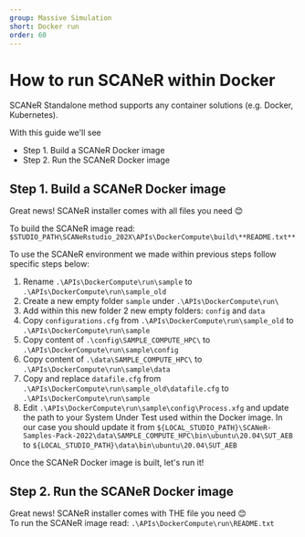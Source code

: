 ```yaml
---
group: Massive Simulation
short: Docker run
order: 60
---
```


# How to run SCANeR within Docker

SCANeR Standalone method supports any container solutions (e.g. Docker, Kubernetes).  

With this guide we'll see
- Step 1.	Build a SCANeR Docker image
- Step 2.	Run the SCANeR Docker image

## Step 1. Build a SCANeR Docker image

Great news! SCANeR installer comes with all files you need 😊  

To build the SCANeR image read: `$STUDIO_PATH\SCANeRstudio_202X\APIs\DockerCompute\build\**README.txt**`  

To use the SCANeR environment we made within previous steps follow specific steps below:  
1. Rename `.\APIs\DockerCompute\run\sample` to `.\APIs\DockerCompute\run\sample_old`
2. Create a new empty folder `sample` under `.\APIs\DockerCompute\run\`
3. Add within this new folder 2 new empty folders: `config` and `data`
4. Copy `configurations.cfg` from `.\APIs\DockerCompute\run\sample_old` to `.\APIs\DockerCompute\run\sample`
5. Copy content of `.\config\SAMPLE_COMPUTE_HPC\` to `.\APIs\DockerCompute\run\sample\config`
8. Copy content of `.\data\SAMPLE_COMPUTE_HPC\` to `.\APIs\DockerCompute\run\sample\data`
9. Copy and replace `datafile.cfg` from `.\APIs\DockerCompute\run\sample_old\datafile.cfg` to `.\APIs\DockerCompute\run\sample`
10. Edit `.\APIs\DockerCompute\run\sample\config\Process.xfg` and update the path to your System Under Test used within the Docker image. In our case you should update it from `${LOCAL_STUDIO_PATH}\SCANeR-Samples-Pack-2022\data\SAMPLE_COMPUTE_HPC\bin\ubuntu\20.04\SUT_AEB` to `${LOCAL_STUDIO_PATH}\data\bin\ubuntu\20.04\SUT_AEB`

Once the SCANeR Docker image is built, let's run it!

## Step 2. Run the SCANeR Docker image

Great news! SCANeR installer comes with THE file you need 😊  
To run the SCANeR image read: `.\APIs\DockerCompute\run\README.txt`
